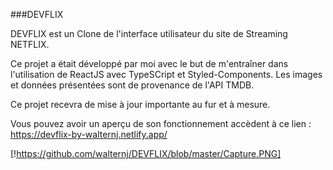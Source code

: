 ###DEVFLIX

DEVFLIX est un Clone de l'interface utilisateur du site de Streaming NETFLIX.

Ce projet a était développé par moi avec le but de m'entraîner dans l'utilisation de ReactJS avec TypeSCript et Styled-Components.
Les images et données présentées sont de provenance de l'API TMDB.

Ce projet recevra de mise à jour importante au fur et à mesure. 

Vous pouvez avoir un aperçu de son fonctionnement accèdent à ce lien : https://devflix-by-walternj.netlify.app/

[!https://github.com/walternj/DEVFLIX/blob/master/Capture.PNG]
